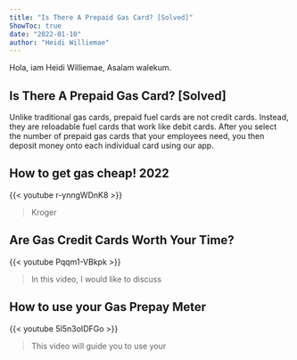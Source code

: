 ```yaml
---
title: "Is There A Prepaid Gas Card? [Solved]"
ShowToc: true 
date: "2022-01-10"
author: "Heidi Williemae" 
---
```


Hola, iam Heidi Williemae, Asalam walekum.
## Is There A Prepaid Gas Card? [Solved]
Unlike traditional gas cards, prepaid fuel cards are not credit cards. Instead, they are reloadable fuel cards that work like debit cards. After you select the number of prepaid gas cards that your employees need, you then deposit money onto each individual card using our app.

## How to get gas cheap! 2022
{{< youtube r-ynngWDnK8 >}}
>Kroger 

## Are Gas Credit Cards Worth Your Time?
{{< youtube Pqqm1-VBkpk >}}
>In this video, I would like to discuss 

## How to use your Gas Prepay Meter
{{< youtube 5I5n3oIDFGo >}}
>This video will guide you to use your 

